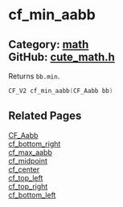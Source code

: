 [//]: # (This file is automatically generated by Cute Framework's docs parser.)
[//]: # (Do not edit this file by hand!)
[//]: # (See: https://github.com/RandyGaul/cute_framework/blob/master/samples/docs_parser.cpp)
[](../header.md ':include')

# cf_min_aabb

Category: [math](/api_reference?id=math)  
GitHub: [cute_math.h](https://github.com/RandyGaul/cute_framework/blob/master/include/cute_math.h)  
---

Returns `bb.min`.

```cpp
CF_V2 cf_min_aabb(CF_Aabb bb)
```

## Related Pages

[CF_Aabb](/math/cf_aabb.md)  
[cf_bottom_right](/math/cf_bottom_right.md)  
[cf_max_aabb](/math/cf_max_aabb.md)  
[cf_midpoint](/math/cf_midpoint.md)  
[cf_center](/math/cf_center.md)  
[cf_top_left](/math/cf_top_left.md)  
[cf_top_right](/math/cf_top_right.md)  
[cf_bottom_left](/math/cf_bottom_left.md)  
